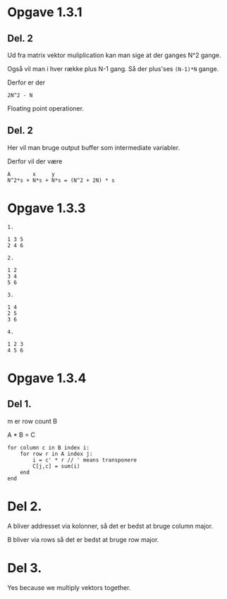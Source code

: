 # Opgave 1.3.1

## Del. 2

Ud fra matrix vektor muliplication kan man sige at der ganges N^2 gange.

Også vil man i hver række plus N-1 gang. 
Så der plus'ses `(N-1)*N` gange.

Derfor er der

`2N^2 - N`

Floating point operationer.

## Del. 2

Her vil man bruge output buffer som intermediate variabler.

Derfor vil der være

```
A       x     y
N^2*s + N*s + N*s = (N^2 + 2N) * s
```

# Opgave 1.3.3

```
1.

1 3 5
2 4 6

2.

1 2
3 4
5 6

3.

1 4
2 5
3 6

4. 

1 2 3
4 5 6
```

# Opgave 1.3.4

## Del 1.

m er row count B

A * B = C

```
for column c in B index i:
	for row r in A index j:
		i = c' * r // ' means transponere
		C[j,c] = sum(i)
	end
end
```

# Del 2.

A bliver addresset via kolonner, så det er bedst at bruge column major.

B bliver via rows så det er bedst at bruge row major.

# Del 3.
Yes because we multiply vektors together.

